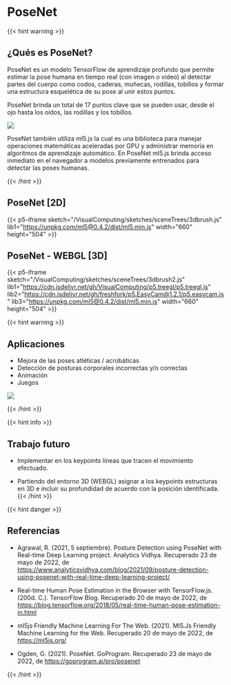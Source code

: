 # PoseNet

{{< hint warning >}} 
## ¿Qués es PoseNet?
PoseNet es un modelo TensorFlow de aprendizaje profundo que permite estimar la pose humana en tiempo real (con imagen o video) al detectar partes del cuerpo como codos, caderas, muñecas, rodillas, tobillos y formar una estructura esquelética de su pose al unir estos puntos.

PoseNet brinda un total de 17 puntos clave que se pueden usar, desde el ojo hasta los oídos, las rodillas y los tobillos.

<img src="/VisualComputing/sketches/sceneTrees/images/keypoints.png"/>

PoseNet también utiliza ml5.js la cual es una biblioteca para manejar operaciones matemáticas aceleradas por GPU y administrar memoria en algoritmos de aprendizaje automático. En PoseNet ml5.js brinda acceso inmediato en el navegador a modelos previamente entrenados para detectar las poses humanas.

{{< /hint >}} 
## PoseNet [2D]
{{< p5-iframe sketch="/VisualComputing/sketches/sceneTrees/3dbrush.js" lib1="https://unpkg.com/ml5@0.4.2/dist/ml5.min.js" width="660" height="504" >}}

## PoseNet - WEBGL [3D]
{{< p5-iframe sketch="/VisualComputing/sketches/sceneTrees/3dbrush2.js" lib1="https://cdn.jsdelivr.net/gh/VisualComputing/p5.treegl/p5.treegl.js" lib2="https://cdn.jsdelivr.net/gh/freshfork/p5.EasyCam@1.2.1/p5.easycam.js" lib3="https://unpkg.com/ml5@0.4.2/dist/ml5.min.js" width="660" height="504" >}}

{{< hint warning >}} 
## Aplicaciones
* Mejora de las poses atléticas / acrobáticas
* Detección de posturas corporales incorrectas y/o correctas
* Animación
* Juegos

<img src="/VisualComputing/sketches/sceneTrees/images/posenet.jpg"/>

{{< /hint >}}

{{< hint info >}} 
## Trabajo futuro
* Implementar en los keypoints líneas que tracen el movimiento efectuado.

* Partiendo del entorno 3D (WEBGL) asignar a los keypoints estructuras en 3D e incluir su profundidad de acuerdo con la posición identificada.
{{< /hint >}}

{{< hint danger >}} 

## Referencias
* Agrawal, R. (2021, 5 septiembre). Posture Detection using PoseNet with Real-time Deep Learning project. Analytics Vidhya. Recuperado 23 de mayo de 2022, de https://www.analyticsvidhya.com/blog/2021/09/posture-detection-using-posenet-with-real-time-deep-learning-project/

* Real-time Human Pose Estimation in the Browser with TensorFlow.js. (200d. C.). TensorFlow Blog. Recuperado 20 de mayo de 2022, de https://blog.tensorflow.org/2018/05/real-time-human-pose-estimation-in.html

* ml5js·Friendly Machine Learning For The Web. (2021). Ml5.Js Friendly Machine Learning for the Web. Recuperado 20 de mayo de 2022, de https://ml5js.org/

* Ogden, G. (2021). PoseNet. GoProgram. Recuperado 23 de mayo de 2022, de https://goprogram.ai/pro/posenet

{{< /hint >}}